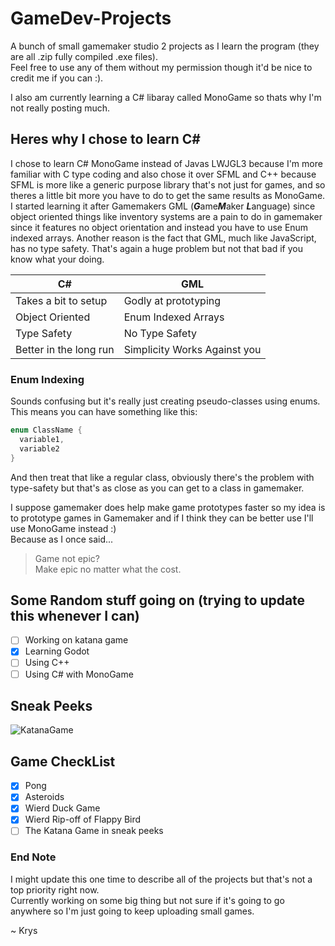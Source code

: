 # GameDev-Projects
A bunch of small gamemaker studio 2 projects as I learn the program (they are all .zip fully compiled .exe files).  
Feel free to use any of them without my permission though it'd be nice to credit me if you can :).

I also am currently learning a C# libaray called MonoGame so thats why I'm not really posting much.

## Heres why I chose to learn C#
I chose to learn C# MonoGame instead of Javas LWJGL3 because I'm more familiar with C type coding and also chose it over SFML and C++ because SFML is more like a generic purpose library that's not just for games, and so theres a little bit more you have to do to get the same results as MonoGame. I started learning it after Gamemakers GML (***G***ame***M***aker ***L***anguage) since object oriented things like inventory systems are a pain to do in gamemaker since it features no object orientation and instead you have to use Enum indexed arrays. Another reason is the fact that GML, much like JavaScript, has no type safety. That's again a huge problem but not that bad if you know what your doing.

C# | GML
------------ | -------------
Takes a bit to setup | Godly at prototyping
Object Oriented | Enum Indexed Arrays
Type Safety | No Type Safety
Better in the long run | Simplicity Works Against you

### Enum Indexing  
Sounds confusing but it's really just creating pseudo-classes using enums. This means you can have something like this:  
```cpp
enum ClassName {
  variable1,
  variable2
}
```  
And then treat that like a regular class, obviously there's the problem with type-safety but that's as close as you can get to a class in gamemaker.  

I suppose gamemaker does help make game prototypes faster so my idea is to prototype games in Gamemaker and if I think they can be better use I'll use MonoGame instead :)  
Because as I once said...   
> Game not epic?  
> Make epic no matter what the cost.

## Some Random stuff going on (trying to update this whenever I can)  
- [ ] Working on katana game
- [x] Learning Godot
- [ ] Using C++
- [ ] Using C# with MonoGame

## Sneak Peeks
![KatanaGame](https://github.com/KPrzeczek/Gamemaker-Projects/blob/master/KananaGameSneakPeek.png)

## Game CheckList
- [x] Pong
- [x] Asteroids
- [x] Wierd Duck Game
- [x] Wierd Rip-off of Flappy Bird
- [ ] The Katana Game in sneak peeks

### End Note
I might update this one time to describe all of the projects but that's not a top priority right now.  
Currently working on some big thing but not sure if it's going to go anywhere so I'm just going to keep uploading small games.  

~ Krys
